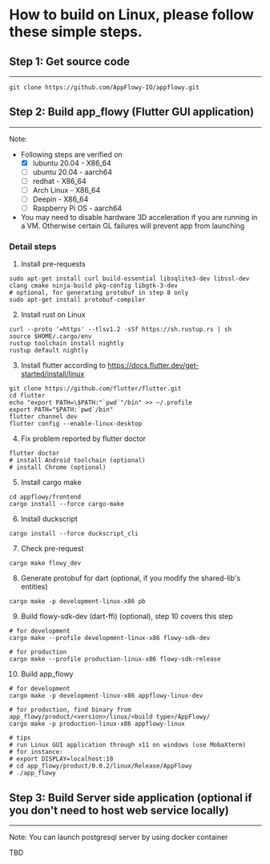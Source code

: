 # How to build on Linux, please follow these simple steps.

## Step 1: Get source code
------------------------------

```shell
git clone https://github.com/AppFlowy-IO/appflowy.git
```

## Step 2: Build app_flowy (Flutter GUI application)
------------------------------

Note:
* Following steps are verified on
    - [x] lubuntu 20.04 - X86_64
    - [ ] ubuntu 20.04 - aarch64
    - [ ] redhat - X86_64
    - [ ] Arch Linux - X86_64
    - [ ] Deepin - X86_64
    - [ ] Raspberry Pi OS - aarch64
* You may need to disable hardware 3D acceleration if you are running in a VM. Otherwise certain GL failures will prevent app from launching

### Detail steps
1. Install pre-requests
```shell
sudo apt-get install curl build-essential libsqlite3-dev libssl-dev clang cmake ninja-build pkg-config libgtk-3-dev
# optional, for generating protobuf in step 8 only
sudo apt-get install protobuf-compiler
```
2. Install rust on Linux
```shell
curl --proto '=https' --tlsv1.2 -sSf https://sh.rustup.rs | sh
source $HOME/.cargo/env
rustup toolchain install nightly
rustup default nightly
```
3. Install flutter according to https://docs.flutter.dev/get-started/install/linux
```shell
git clone https://github.com/flutter/flutter.git
cd flutter
echo "export PATH=\$PATH:"`pwd`"/bin" >> ~/.profile
export PATH="$PATH:`pwd`/bin"
flutter channel dev
flutter config --enable-linux-desktop
```
4. Fix problem reported by flutter doctor
```shell
flutter doctor
# install Android toolchain (optional)
# install Chrome (optional)
```
5. Install cargo make
```shell
cd appflowy/frontend
cargo install --force cargo-make
```
6. Install duckscript
```shell
cargo install --force duckscript_cli
```
7. Check pre-request
```shell
cargo make flowy_dev
```
8. Generate protobuf for dart (optional, if you modify the shared-lib's entities)
```shell
cargo make -p development-linux-x86 pb
```
9. Build flowy-sdk-dev (dart-ffi) (optional), step 10 covers this step
```shell
# for development
cargo make --profile development-linux-x86 flowy-sdk-dev

# for production
cargo make --profile production-linux-x86 flowy-sdk-release
```
10. Build app_flowy
```shell
# for development
cargo make -p development-linux-x86 appflowy-linux-dev

# for production, find binary from app_flowy/product/<version>/linux/<build type>/AppFlowy/
cargo make -p production-linux-x86 appflowy-linux

# tips
# run Linux GUI application through x11 on windows (use MobaXterm)
# for instance:
# export DISPLAY=localhost:10
# cd app_flowy/product/0.0.2/linux/Release/AppFlowy
# ./app_flowy
```

## Step 3: Build Server side application (optional if you don't need to host web service locally)
------------------------------

Note: You can launch postgresql server by using docker container

TBD
